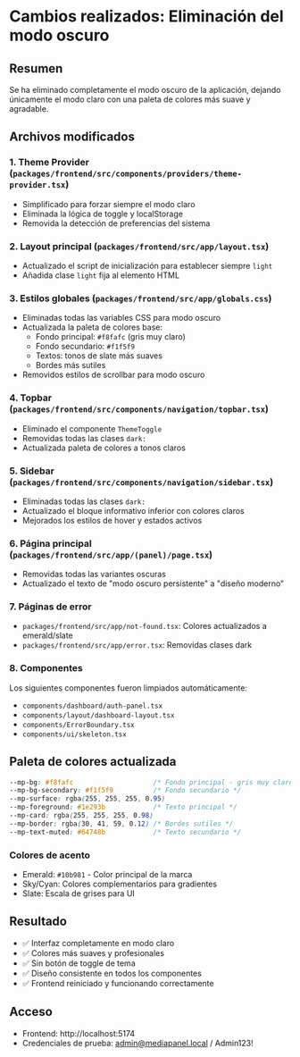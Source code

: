 # Cambios realizados: Eliminación del modo oscuro

## Resumen
Se ha eliminado completamente el modo oscuro de la aplicación, dejando únicamente el modo claro con una paleta de colores más suave y agradable.

## Archivos modificados

### 1. Theme Provider (`packages/frontend/src/components/providers/theme-provider.tsx`)
- Simplificado para forzar siempre el modo claro
- Eliminada la lógica de toggle y localStorage
- Removida la detección de preferencias del sistema

### 2. Layout principal (`packages/frontend/src/app/layout.tsx`)
- Actualizado el script de inicialización para establecer siempre `light`
- Añadida clase `light` fija al elemento HTML

### 3. Estilos globales (`packages/frontend/src/app/globals.css`)
- Eliminadas todas las variables CSS para modo oscuro
- Actualizada la paleta de colores base:
  - Fondo principal: `#f8fafc` (gris muy claro)
  - Fondo secundario: `#f1f5f9`
  - Textos: tonos de slate más suaves
  - Bordes más sutiles
- Removidos estilos de scrollbar para modo oscuro

### 4. Topbar (`packages/frontend/src/components/navigation/topbar.tsx`)
- Eliminado el componente `ThemeToggle`
- Removidas todas las clases `dark:`
- Actualizada paleta de colores a tonos claros

### 5. Sidebar (`packages/frontend/src/components/navigation/sidebar.tsx`)
- Eliminadas todas las clases `dark:`
- Actualizado el bloque informativo inferior con colores claros
- Mejorados los estilos de hover y estados activos

### 6. Página principal (`packages/frontend/src/app/(panel)/page.tsx`)
- Removidas todas las variantes oscuras
- Actualizado el texto de "modo oscuro persistente" a "diseño moderno"

### 7. Páginas de error
- `packages/frontend/src/app/not-found.tsx`: Colores actualizados a emerald/slate
- `packages/frontend/src/app/error.tsx`: Removidas clases dark

### 8. Componentes
Los siguientes componentes fueron limpiados automáticamente:
- `components/dashboard/auth-panel.tsx`
- `components/layout/dashboard-layout.tsx`
- `components/ErrorBoundary.tsx`
- `components/ui/skeleton.tsx`

## Paleta de colores actualizada

```css
--mp-bg: #f8fafc                    /* Fondo principal - gris muy claro */
--mp-bg-secondary: #f1f5f9          /* Fondo secundario */
--mp-surface: rgba(255, 255, 255, 0.95)
--mp-foreground: #1e293b            /* Texto principal */
--mp-card: rgba(255, 255, 255, 0.98)
--mp-border: rgba(30, 41, 59, 0.12) /* Bordes sutiles */
--mp-text-muted: #64748b            /* Texto secundario */
```

### Colores de acento
- Emerald: `#10b981` - Color principal de la marca
- Sky/Cyan: Colores complementarios para gradientes
- Slate: Escala de grises para UI

## Resultado
- ✅ Interfaz completamente en modo claro
- ✅ Colores más suaves y profesionales
- ✅ Sin botón de toggle de tema
- ✅ Diseño consistente en todos los componentes
- ✅ Frontend reiniciado y funcionando correctamente

## Acceso
- Frontend: http://localhost:5174
- Credenciales de prueba: admin@mediapanel.local / Admin123!
